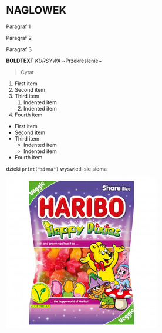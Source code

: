 # NAGLOWEK

Paragraf 1

Paragraf 2 

Paragraf 3 

**BOLDTEXT**
*KURSYWA*
~Przekreslenie~

> Cytat

1. First item
2. Second item
3. Third item
    1. Indented item
    2. Indented item
4. Fourth item 

- First item
- Second item
- Third item
    - Indented item
    - Indented item
- Fourth item 

 <html>
   <head>
     <title>Test</title>
   </head>

dzieki `print("siema")` wyswietli sie siema

![HARIBO](haribo.jpg)
